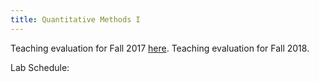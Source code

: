 ```yaml
---
title: Quantitative Methods I
---
```


Teaching evaluation for Fall 2017 [here](https://shanexuan.github.io/files/qm1-eval-fa18.pdf).
Teaching evaluation for Fall 2018.

Lab Schedule: 
